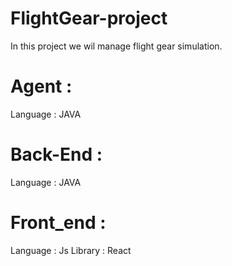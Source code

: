 # FlightGear-project
In this project we wil manage flight gear simulation. 
# Agent :
  Language : JAVA 
# Back-End :
  Language : JAVA
# Front_end :
  Language : Js 
  Library : React 
  
   
